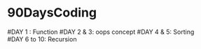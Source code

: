 # 90DaysCoding

#DAY 1 : Function
#DAY 2 & 3: oops concept
#DAY 4 & 5: Sorting  
#DAY 6 to 10: Recursion
